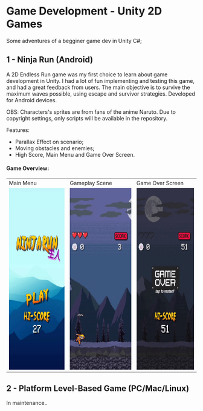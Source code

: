 # Game Development - Unity 2D Games

Some adventures of a begginer game dev in Unity C#;

## 1 - Ninja Run (Android)

A 2D Endless Run game was my first choice to learn about game development in Unity. 
I had a lot of fun implementing and testing this game, and had a great feedback from users.
The main objective is to survive the maximum waves possible, using escape and survivor strategies. Developed for Android devices.

OBS: Characters's sprites are from fans of the anime Naruto. Due to copyright settings, only scripts will be available in the repository.

Features:
- Parallax Effect on scenario;
- Moving obstacles and enemies;
- High Score, Main Menu and Game Over Screen.

#### Game Overview:

<table>
  <tr>
    <td>Main Menu</td>
     <td>Gameplay Scene</td>
     <td>Game Over Screen</td>
  </tr>
  <tr>
    <td><img src="readme_attributes/1-current/1-menu.gif" width=270 height=480></td>
    <td><img src="readme_attributes/1-current/1-gameplay.gif" width=270 height=480></td>
    <td><img src="readme_attributes/1-current/1-game-over.gif" width=270 height=480></td>
  </tr>
 </table>

## 2 - Platform Level-Based Game (PC/Mac/Linux)

In maintenance..
